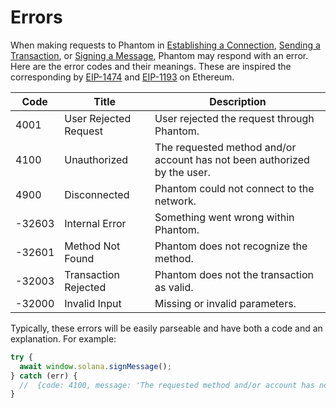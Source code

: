# Errors

When making requests to Phantom in [Establishing a Connection](establishing-a-connection.md), [Sending a Transaction](sending-a-transaction.md), or [Signing a Message](signing-a-message.md), Phantom may respond with an error. Here are the error codes and their meanings. These are inspired the corresponding by [EIP-1474](https://eips.ethereum.org/EIPS/eip-1474#error-codes) and [EIP-1193](https://eips.ethereum.org/EIPS/eip-1193#provider-errors) on Ethereum.

| Code   | Title                 | Description                                                              |
| ------ | --------------------- | ------------------------------------------------------------------------ |
| 4001   | User Rejected Request | User rejected the request through Phantom.                               |
| 4100   | Unauthorized          | The requested method and/or account has not been authorized by the user. |
| 4900   | Disconnected          | Phantom could not connect to the network.                                |
| -32603 | Internal Error        | Something went wrong within Phantom.                                     |
| -32601 | Method Not Found      | Phantom does not recognize the method.                                   |
| -32003 | Transaction Rejected  | Phantom does not the transaction as valid.                               |
| -32000 | Invalid Input         | Missing or invalid parameters.                                           |

Typically, these errors will be easily parseable and have both a code and an explanation. For example:

```javascript
try {
  await window.solana.signMessage();
} catch (err) {
  //  {code: 4100, message: 'The requested method and/or account has not been authorized by the user.'}
}
```
